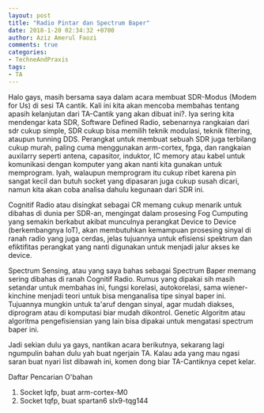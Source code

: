 ```yaml
---
layout: post
title: "Radio Pintar dan Spectrum Baper"
date: 2018-1-20 02:34:32 +0700
author: Aziz Amerul Faozi
comments: true
categories: 
- TechneAndPraxis
tags:
- TA
---
```


Halo gays, masih bersama saya dalam acara membuat SDR-Modus (Modem for Us) di sesi TA cantik. Kali ini kita akan mencoba membahas tentang apasih kelanjutan dari TA-Cantik yang akan dibuat ini?. Iya sering kita mendengar kata SDR, Software Defined Radio, sebenarnya rangkaian dari sdr cukup simple, SDR cukup bisa memilih teknik modulasi, teknik filtering, ataupun tunning DDS. Perangkat untuk membuat sebuah SDR juga terbilang cukup murah, paling cuma menggunakan arm-cortex, fpga, dan rangkaian auxilarry seperti antena, capasitor, induktor, IC memory atau kabel untuk komunikasi dengan komputer yang akan nanti kita gunakan untuk memprogram. Iyah, walaupun memprogram itu cukup ribet karena pin sangat kecil dan butuh socket yang dipasaran juga cukup susah dicari, namun kita akan coba analisa dahulu kegunaan dari SDR ini.

Cognitif Radio atau disingkat sebagai CR memang cukup menarik untuk dibahas di dunia per SDR-an, mengingat dalam prosesing Fog Cumputing yang semakin berkabut akibat munculnya perangkat Device to Device (berkembangnya IoT), akan membutuhkan kemampuan prosesing sinyal di ranah radio yang juga cerdas, jelas tujuannya untuk efisiensi spektrum dan efiktifitas perangkat yang nanti digunakan untuk menjadi jalur akses ke device. 

Spectrum Sensing, atau yang saya bahas sebagai Spectrum Baper memang sering dibahas di ranah Cognitif Radio. Rumus yang dipakai sih masih setandar untuk membahas ini, fungsi korelasi, autokorelasi, sama wiener-kinchine menjadi teori untuk bisa menganalisa tipe sinyal baper ini. Tujuannya mungkin untuk ta'aruf dengan sinyal, agar mudah diakses, diprogram atau di komputasi biar mudah dikontrol. Genetic Algoritm atau algoritma pengefisiensian yang lain bisa dipakai untuk mengatasi spectrum baper ini. 

Jadi sekian dulu ya gays, nantikan acara berikutnya, sekarang lagi ngumpulin bahan dulu yah buat ngerjain TA. Kalau ada yang mau ngasi saran buat nyari list dibawah ini, komen dong biar TA-Cantiknya cepet kelar.

Daftar Pencarian O'bahan
1. Socket lqfp, buat arm-cortex-M0
2. Socket tqfp, buat spartan6 slx9-tqg144

